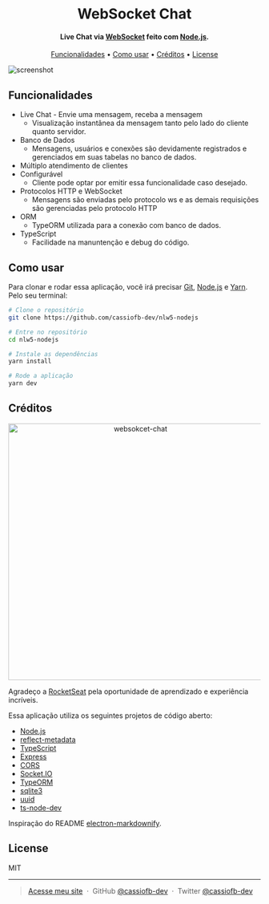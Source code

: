 <h1 align="center">
  WebSocket Chat
</h1>

<h4 align="center">Live Chat via <a href="https://socket.io/">WebSocket</a> feito com <a href="https://github.com/nodejs/node" target="_blank">Node.js</a>.</h4>

<p align="center">
  <a href="#funcionalidades">Funcionalidades</a> •
  <a href="#como-usar">Como usar</a> •
  <a href="#créditos">Créditos</a> •
  <a href="#license">License</a>
</p>

![screenshot](https://i.imgur.com/XcsG3JC.gif)

## Funcionalidades

* Live Chat - Envie uma mensagem, receba a mensagem
  - Visualização instantânea da mensagem tanto pelo lado do cliente quanto servidor.
* Banco de Dados
  - Mensagens, usuários e conexões são devidamente registrados e gerenciados em suas tabelas no banco de dados.
* Múltiplo atendimento de clientes
* Configurável
  - Cliente pode optar por emitir essa funcionalidade caso desejado.
* Protocolos HTTP e WebSocket
  - Mensagens são enviadas pelo protocolo ws e as demais requisições são gerenciadas pelo protocolo HTTP
* ORM
  - TypeORM utilizada para a conexão com banco de dados.
* TypeScript
  - Facilidade na manuntenção e debug do código.

## Como usar

Para clonar e rodar essa aplicação, você irá precisar [Git](https://git-scm.com), [Node.js](https://nodejs.org/en/download/) e [Yarn](https://yarnpkg.com/). Pelo seu terminal:

```bash
# Clone o repositório
git clone https://github.com/cassiofb-dev/nlw5-nodejs

# Entre no repositório
cd nlw5-nodejs

# Instale as dependências
yarn install

# Rode a aplicação
yarn dev
```

## Créditos

<p align="center"><img src="https://i.imgur.com/k0AsJov.png" alt="websokcet-chat" width="512"></p>

Agradeço a [RocketSeat](https://rocketseat.com.br/) pela oportunidade de aprendizado e experiência incríveis.

Essa aplicação utiliza os seguintes projetos de código aberto:

- [Node.js](https://nodejs.org/)
- [reflect-metadata](https://github.com/rbuckton/reflect-metadata)
- [TypeScript](https://github.com/microsoft/TypeScript)
- [Express](https://github.com/expressjs/express)
- [CORS](https://github.com/expressjs/cors)
- [Socket.IO](https://github.com/socketio/socket.io)
- [TypeORM](https://github.com/typeorm/typeorm)
- [sqlite3](https://github.com/mapbox/node-sqlite3)
- [uuid](https://github.com/uuidjs/uuid)
- [ts-node-dev](https://github.com/wclr/ts-node-dev)

Inspiração do README [electron-markdownify](https://github.com/amitmerchant1990/electron-markdownify).

## License

MIT

---

> [Acesse meu site](https://cassiofernando.netlify.app/) &nbsp;&middot;&nbsp;
> GitHub [@cassiofb-dev](https://github.com/cassiofb-dev) &nbsp;&middot;&nbsp;
> Twitter [@cassiofb-dev](https://twitter.com/cassiofb_dev)
